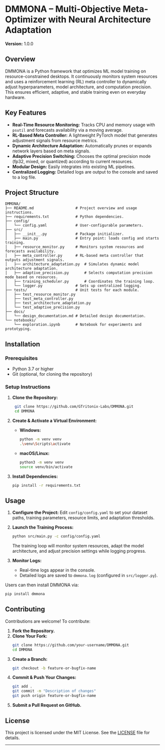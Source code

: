 # DMMONA – Multi-Objective Meta-Optimizer with Neural Architecture Adaptation

**Version:** 1.0.0

## Overview
DMMONA is a Python framework that optimizes ML model training on resource-constrained desktops. It continuously monitors system resources and uses a reinforcement learning (RL) meta controller to dynamically adjust hyperparameters, model architecture, and computation precision. This ensures efficient, adaptive, and stable training even on everyday hardware.

## Key Features
- **Real-Time Resource Monitoring:** Tracks CPU and memory usage with `psutil` and forecasts availability via a moving average.
- **RL-Based Meta Controller:** A lightweight PyTorch model that generates adjustment signals from resource metrics.
- **Dynamic Architecture Adaptation:** Automatically prunes or expands network layers based on meta signals.
- **Adaptive Precision Switching:** Chooses the optimal precision mode (fp32, mixed, or quantized) according to current resources.
- **Modular Design:** Easily integrates into existing ML pipelines.
- **Centralized Logging:** Detailed logs are output to the console and saved to a log file.

## Project Structure
```
DMMONA/
├── README.md                   # Project overview and usage instructions.
├── requirements.txt            # Python dependencies.
├── config/
│   └── config.yaml             # User-configurable parameters.
├── src/
│   ├── __init__.py             # Package initializer.
│   ├── main.py                 # Entry point: loads config and starts training.
│   ├── resource_monitor.py     # Monitors system resources and forecasts availability.
│   ├── meta_controller.py      # RL-based meta controller that outputs adjustment signals.
│   ├── architecture_adaptation.py  # Simulates dynamic model architecture adaptation.
│   ├── adaptive_precision.py       # Selects computation precision mode based on resources.
│   ├── training_scheduler.py       # Coordinates the training loop.
│   └── logger.py               # Sets up centralized logging.
├── tests/                      # Unit tests for each module.
│   ├── test_resource_monitor.py
│   ├── test_meta_controller.py
│   ├── test_architecture_adaptation.py
│   └── test_adaptive_precision.py
├── docs/
│   └── design_documentation.md # Detailed design documentation.
└── notebooks/
    └── exploration.ipynb       # Notebook for experiments and prototyping.
```

## Installation

### Prerequisites
- Python 3.7 or higher
- Git (optional, for cloning the repository)

### Setup Instructions
1. **Clone the Repository:**
   ```bash
    git clone https://github.com/GTritonix-Labs/DMMONA.git
    cd DMMONA

   ```

2. **Create & Activate a Virtual Environment:**

   - **Windows:**
     ```bash
     python -m venv venv
     .\venv\Scripts\activate
     ```
   - **macOS/Linux:**
     ```bash
     python3 -m venv venv
     source venv/bin/activate
     ```

3. **Install Dependencies:**
   ```bash
   pip install -r requirements.txt
   ```

## Usage

1. **Configure the Project:**
   Edit `config/config.yaml` to set your dataset paths, training parameters, resource limits, and adaptation thresholds.

2. **Launch the Training Process:**
   ```bash
   python src/main.py -c config/config.yaml
   ```
   The training loop will monitor system resources, adapt the model architecture, and adjust precision settings while logging progress.

3. **Monitor Logs:**
   - Real-time logs appear in the console.
   - Detailed logs are saved to `dmmona.log` (configured in `src/logger.py`).


Users can then install DMMONA via:
```bash
pip install dmmona
```

## Contributing

Contributions are welcome! To contribute:

1. **Fork the Repository.**
2. **Clone Your Fork:**
   ```bash
   git clone https://github.com/your-username/DMMONA.git
   cd DMMONA

   ```
3. **Create a Branch:**
   ```bash
   git checkout -b feature-or-bugfix-name
   ```
4. **Commit & Push Your Changes:**
   ```bash
   git add .
   git commit -m "Description of changes"
   git push origin feature-or-bugfix-name
   ```
5. **Submit a Pull Request on GitHub.**

## License
This project is licensed under the MIT License. See the [LICENSE](LICENSE) file for details.

---
